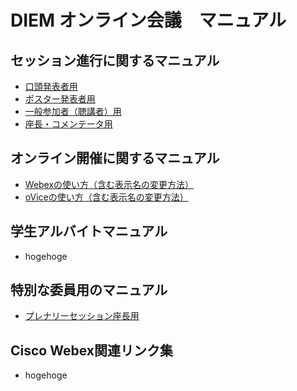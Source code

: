 # DIEM オンライン会議　マニュアル

## セッション進行に関するマニュアル
- [口頭発表者用](forPresenter.md)
- [ポスター発表者用](forPosterPresenter.md)
- [一般参加者（聴講者）用](forAudience.md)
- [座長・コメンテータ用](forCommentator.md)

## オンライン開催に関するマニュアル
- [Webexの使い方（含む表示名の変更方法）](WebexHowto.md)
- [oViceの使い方（含む表示名の変更方法）](Howto.md)

## 学生アルバイトマニュアル
- hogehoge

## 特別な委員用のマニュアル
- [プレナリーセッション座長用](forPlenaryChair.md)

## Cisco Webex関連リンク集
- hogehoge

